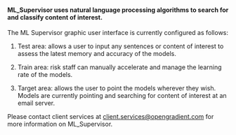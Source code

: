 #### ML_Supervisor uses natural language processing algorithms to search for and classify content of interest.  

The ML Supervisor graphic user interface is currently configured as follows:

1. Test area: allows a user to input any sentences or content of interest to assess the latest memory and accuracy of the        models.

2. Train area: risk staff can manually accelerate and manage the learning rate of the models.

3. Target area: allows the user to point the models wherever they wish. Models are currently pointing and searching for          content of interest at an email server.  


Please contact client services at client.services@opengradient.com for more information on ML_Supervisor.
